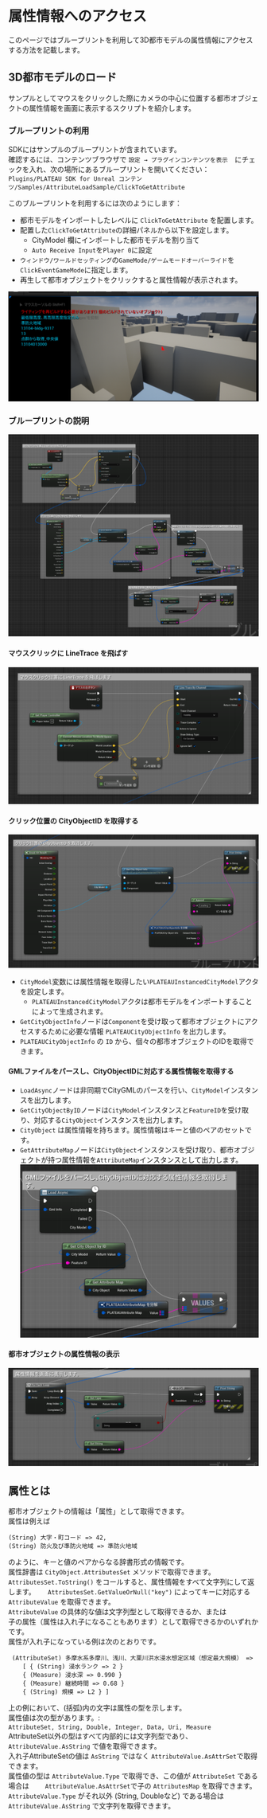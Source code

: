 # 属性情報へのアクセス
このページではブループリントを利用して3D都市モデルの属性情報にアクセスする方法を記載します。

## 3D都市モデルのロード

サンプルとしてマウスをクリックした際にカメラの中心に位置する都市オブジェクトの属性情報を画面に表示するスクリプトを紹介します。

### ブループリントの利用

SDKにはサンプルのブループリントが含まれています。  
確認するには、コンテンツブラウザで `設定 → プラグインコンテンツを表示`　にチェックを入れ、次の場所にあるブループリントを開いてください：  
`Plugins/PLATEAU SDK for Unreal コンテンツ/Samples/AttributeLoadSample/ClickToGetAttribute`  
  
このブループリントを利用するには次のようにします：
- 都市モデルをインポートしたレベルに `ClickToGetAttribute` を配置します。  
- 配置した`ClickToGetAttribute`の詳細パネルから以下を設定します。
  - CityModel 欄にインポートした都市モデルを割り当て
  - `Auto Receive Input`を`Player 0`に設定
- `ウィンドウ/ワールドセッティング`の`GameMode/ゲームモードオーバーライド`を`ClickEventGameMode`に指定します。
- 再生して都市オブジェクトをクリックすると属性情報が表示されます。

![](../resources/manual/accessCityObject/sample.png)

### ブループリントの説明

![](../resources/manual/accessCityObject/blueprint.png)

#### マウスクリックに LineTrace を飛ばす

![](../resources/manual/accessCityObject/blueprintSection1.png)


#### クリック位置の CityObjectID を取得する

![](../resources/manual/accessCityObject/blueprintSection2.png)

- `CityModel`変数には属性情報を取得したい`PLATEAUInstancedCityModel`アクタを設定します。
  - `PLATEAUInstancedCityModel`アクタは都市モデルをインポートすることによって生成されます。
- `GetCityObjectInfo`ノードは`Component`を受け取って都市オブジェクトにアクセスするために必要な情報 `PLATEAUCityObjectInfo` を出力します。
- `PLATEAUCityObjectInfo` の `ID` から、個々の都市オブジェクトのIDを取得できます。

#### GMLファイルをパースし、CityObjectIDに対応する属性情報を取得する
- `LoadAsync`ノードは非同期でCityGMLのパースを行い、`CityModel`インスタンスを出力します。
- `GetCityObjectByID`ノードは`CityModel`インスタンスと`FeatureID`を受け取り、対応する`CityObject`インスタンスを出力します。
- `CityObject` は属性情報を持ちます。属性情報はキーと値のペアのセットです。
- `GetAttributeMap`ノードは`CityObject`インスタンスを受け取り、都市オブジェクトが持つ属性情報を`AttributeMap`インスタンスとして出力します。
![](../resources/manual/accessCityObject/blueprintSection3.png)

#### 都市オブジェクトの属性情報の表示
![](../resources/manual/accessCityObject/blueprintSection4.png)


## 属性とは

都市オブジェクトの情報は「属性」として取得できます。  
属性は例えば  
  
```text
(String) 大字・町コード => 42,
(String) 防火及び準防火地域 => 準防火地域
```
  
のように、キーと値のペアからなる辞書形式の情報です。  
属性辞書は `CityObject.AttributesSet` メソッドで取得できます。  
`AttributesSet.ToString()` をコールすると、属性情報をすべて文字列にして返します。　　
`AttributesSet.GetValueOrNull("key")` によってキーに対応する`AttributeValue` を取得できます。  
`AttributeValue` の具体的な値は文字列型として取得できるか、または  
子の属性（属性は入れ子になることもあります）として取得できるかのいずれかです。  
属性が入れ子になっている例は次のとおりです。

```text
 (AttributeSet) 多摩水系多摩川、浅川、大栗川洪水浸水想定区域（想定最大規模） => 
    [ { (String) 浸水ランク => 2 }
    { (Measure) 浸水深 => 0.990 }
    { (Measure) 継続時間 => 0.68 }
    { (String) 規模 => L2 } ]
```

上の例において、(括弧)内の文字は属性の型を示します。  
属性値は次の型があります。:  
`AttributeSet, String, Double, Integer, Data, Uri, Measure`  
AttributeSet以外の型はすべて内部的には文字列型であり、  
`AttributeValue.AsString` で値を取得できます。  
入れ子AttributeSetの値は `AsString` ではなく `AttributeValue.AsAttrSet`で取得できます。  
属性値の型は `AttributeValue.Type` で取得でき、この値が `AttributeSet` である場合は　　
`AttributeValue.AsAttrSet`で子の `AttributesMap` を取得できます。  
`AttributeValue.Type` がそれ以外 (String, Doubleなど) である場合は `AttributeValue.AsString` で文字列を取得できます。
